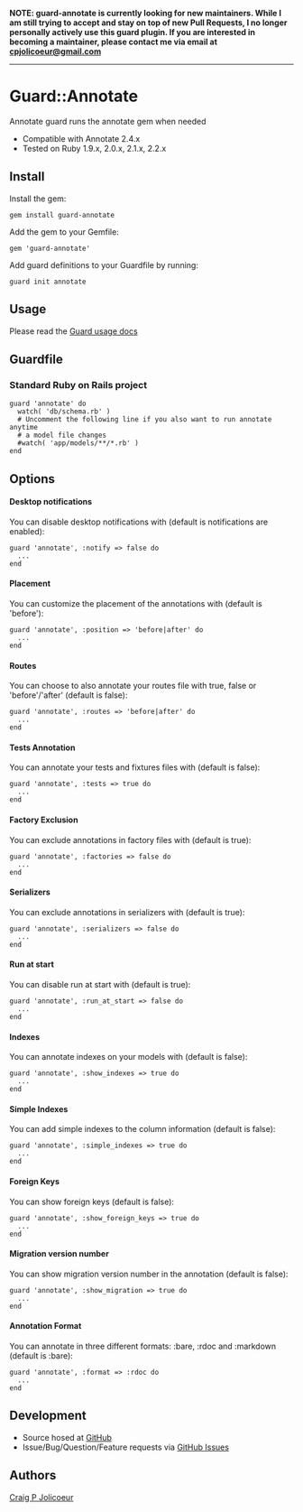 **NOTE: guard-annotate is currently looking for new maintainers.  While I am still trying to accept and stay on top of new Pull Requests, I no longer personally actively use this guard plugin.  If you are interested in becoming a maintainer, please contact me via email at cpjolicoeur@gmail.com**

---

# Guard::Annotate

Annotate guard runs the annotate gem when needed

- Compatible with Annotate 2.4.x
- Tested on Ruby 1.9.x, 2.0.x, 2.1.x, 2.2.x

## Install

Install the gem:

    gem install guard-annotate

Add the gem to your Gemfile:

    gem 'guard-annotate'

Add guard definitions to your Guardfile by running:

    guard init annotate


## Usage

Please read the [Guard usage docs][1]

## Guardfile

### Standard Ruby on Rails project

    guard 'annotate' do
      watch( 'db/schema.rb' )
      # Uncomment the following line if you also want to run annotate anytime
      # a model file changes
      #watch( 'app/models/**/*.rb' )
    end


## Options

#### Desktop notifications

You can disable desktop notifications with (default is notifications are enabled):

    guard 'annotate', :notify => false do
      ...
    end

#### Placement

You can customize the placement of the annotations with (default is 'before'):

    guard 'annotate', :position => 'before|after' do
      ...
    end

#### Routes

You can choose to also annotate your routes file with true, false or 'before'/'after' (default is false):

    guard 'annotate', :routes => 'before|after' do
      ...
    end

#### Tests Annotation

You can annotate your tests and fixtures files with (default is false):

    guard 'annotate', :tests => true do
      ...
    end

#### Factory Exclusion

You can exclude annotations in factory files with (default is true):

    guard 'annotate', :factories => false do
      ...
    end

#### Serializers

You can exclude annotations in serializers with (default is true):

    guard 'annotate', :serializers => false do
      ...
    end

#### Run at start

You can disable run at start with (default is true):

    guard 'annotate', :run_at_start => false do
      ...
    end

#### Indexes

You can annotate indexes on your models with (default is false):

    guard 'annotate', :show_indexes => true do
      ...
    end

#### Simple Indexes

You can add simple indexes to the column information (default is false):

    guard 'annotate', :simple_indexes => true do
      ...
    end


#### Foreign Keys

You can show foreign keys (default is false):

    guard 'annotate', :show_foreign_keys => true do
      ...
    end

#### Migration version number
You can show migration version number in the annotation (default is false):

    guard 'annotate', :show_migration => true do
      ...
    end

#### Annotation Format

You can annotate in three different formats: :bare, :rdoc and :markdown (default is :bare):

    guard 'annotate', :format => :rdoc do
      ...
    end

## Development

- Source hosed at [GitHub][2]
- Issue/Bug/Question/Feature requests via [GitHub Issues][3]

## Authors

[Craig P Jolicoeur][4]

[1]: https://github.com/guard/guard#readme]
[2]: https://github.com/guard/guard-annotate
[3]: http://github.com/guard/guard-annotate/issues
[4]: https://github.com/cpjolicoeur
